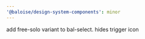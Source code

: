 ```yaml
---
'@baloise/design-system-components': minor
---
```


add free-solo variant to bal-select. hides trigger icon
